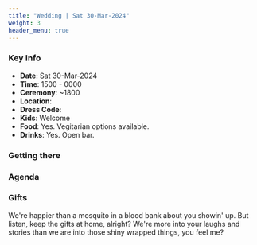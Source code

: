 ```yaml
---
title: "Wedding | Sat 30-Mar-2024"
weight: 3
header_menu: true
---
```


### Key Info
- **Date**: Sat 30-Mar-2024
- **Time**: 1500 - 0000
- **Ceremony**: ~1800
- **Location**: 
- **Dress Code**: 
- **Kids**: Welcome
- **Food**: Yes. Vegitarian options available.
- **Drinks**: Yes. Open bar.


### Getting there

### Agenda

### Gifts
We're happier than a mosquito in a blood bank about you showin' up. But listen, keep the gifts at home, alright? We're more into your laughs and stories than we are into those shiny wrapped things, you feel me?